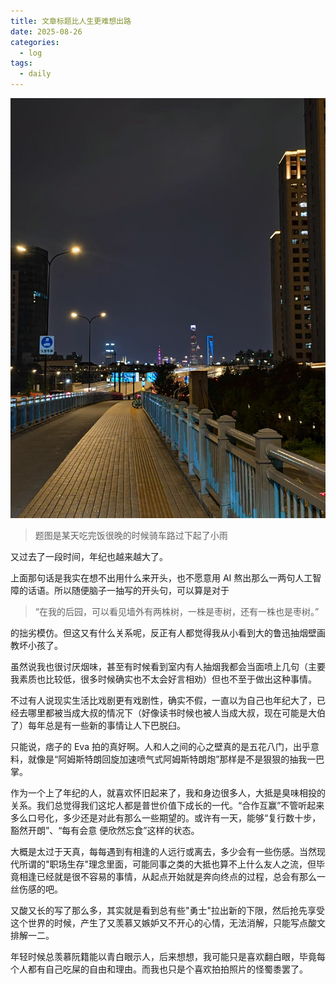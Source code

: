 ```yaml
---
title: 文章标题比人生更难想出路
date: 2025-08-26 
categories:
  - log
tags: 
  - daily
---
```


![](/assets/images/20250826.jpg)

>题图是某天吃完饭很晚的时候骑车路过下起了小雨

又过去了一段时间，年纪也越来越大了。

上面那句话是我实在想不出用什么来开头，也不愿意用 AI 熬出那么一两句人工智障的话语。所以随便脑子一抽写的开头句，可以算是对于

>“在我的后园，可以看见墙外有两株树，一株是枣树，还有一株也是枣树。” 

的拙劣模仿。但这又有什么关系呢，反正有人都觉得我从小看到大的鲁迅抽烟壁画教坏小孩了。

虽然说我也很讨厌烟味，甚至有时候看到室内有人抽烟我都会当面喷上几句（主要我素质也比较低，很多时候确实也不太会好言相劝）但也不至于做出这种事情。

不过有人说现实生活比戏剧更有戏剧性，确实不假，一直以为自己也年纪大了，已经去哪里都被当成大叔的情况下（好像读书时候也被人当成大叔，现在可能是大伯了）每年总是有一些新的事情让人下巴脱臼。

只能说，痞子的 Eva 拍的真好啊。人和人之间的心之壁真的是五花八门，出乎意料，就像是“阿姆斯特朗回旋加速喷气式阿姆斯特朗炮”那样是不是狠狠的抽我一巴掌。

作为一个上了年纪的人，就喜欢怀旧起来了，我和身边很多人，大抵是臭味相投的关系。我们总觉得我们这坨人都是普世价值下成长的一代。“合作互赢”不管听起来多么口号化，多少还是对此有那么一些期望的。或许有一天，能够“复行数十步，豁然开朗”、“每有会意 便欣然忘食”这样的状态。

大概是太过于天真，每每遇到有相逢的人远行或离去，多少会有一些伤感。当然现代所谓的"职场生存"理念里面，可能同事之类的大抵也算不上什么友人之流，但毕竟相逢已经就是很不容易的事情，从起点开始就是奔向终点的过程，总会有那么一丝伤感的吧。

又酸又长的写了那么多，其实就是看到总有些"勇士"拉出新的下限，然后抢先享受这个世界的时候，产生了又羡慕又嫉妒又不开心的心情，无法消解，只能写点酸文排解一二。

年轻时候总羡慕阮籍能以青白眼示人，后来想想，我可能只是喜欢翻白眼，毕竟每个人都有自己吃屎的自由和理由。而我也只是个喜欢拍拍照片的怪蜀黍罢了。